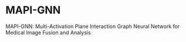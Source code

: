 # MAPI-GNN
MAPI-GNN: Multi-Activation Plane Interaction Graph Neural Network for Medical Image Fusion and Analysis
